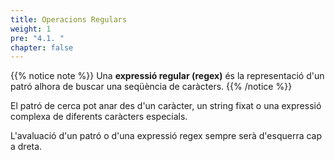 ```yaml
---
title: Operacions Regulars
weight: 1
pre: "4.1. "
chapter: false
---
```


{{% notice note %}}
Una **expressió regular (regex)** és la representació d'un patró alhora de buscar una seqüència de caràcters.
{{% /notice %}}

El patró de cerca pot anar des d'un caràcter, un string fixat o una expressió complexa de diferents caràcters especials.

L'avaluació d'un patró o d'una expressió regex sempre serà d'esquerra cap a dreta.



